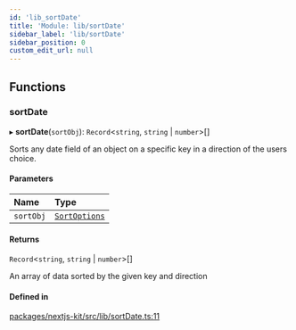 ```yaml
---
id: 'lib_sortDate'
title: 'Module: lib/sortDate'
sidebar_label: 'lib/sortDate'
sidebar_position: 0
custom_edit_url: null
---
```


## Functions

### sortDate

▸ **sortDate**(`sortObj`): `Record`<`string`, `string` \| `number`\>[]

Sorts any date field of an object on a specific key in a direction of the users
choice.

#### Parameters

| Name      | Type                                                |
| :-------- | :-------------------------------------------------- |
| `sortObj` | [`SortOptions`](../interfaces/types.SortOptions.md) |

#### Returns

`Record`<`string`, `string` \| `number`\>[]

An array of data sorted by the given key and direction

#### Defined in

[packages/nextjs-kit/src/lib/sortDate.ts:11](https://github.com/CobyPear/decoupled-kit-js/blob/1d4dd35e/packages/nextjs-kit/src/lib/sortDate.ts#L11)
